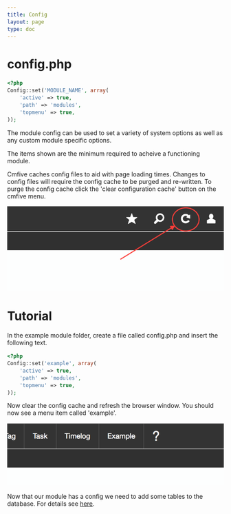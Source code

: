 ```yaml
---
title: Config
layout: page
type: doc
---
```


# config.php

```php
<?php
Config::set('MODULE_NAME', array(
    'active' => true,
    'path' => 'modules',
    'topmenu' => true,
));
```

The module config can be used to set a variety of system options as well as any custom module specific options. 

The items shown are the minimum required to acheive a functioning module.

Cmfive caches config files to aid with page loading times. Changes to config files will require the config cache to be purged and re-written. To purge the config cache click the 'clear configuration cache' button on the cmfive menu.

![Clear configuration cache](/assets/images/config_refresh.png)

# Tutorial

In the example module folder, create a file called config.php and insert the following text. 

```php
<?php
Config::set('example', array(
    'active' => true,
    'path' => 'modules',
    'topmenu' => true,
));
```

Now clear the config cache and refresh the browser window. You should now see a menu item called 'example'.

![Example menu item](/assets/images/example_menu_item.png)

Now that our module has a config we need to add some tables to the database. For details see [here](install).